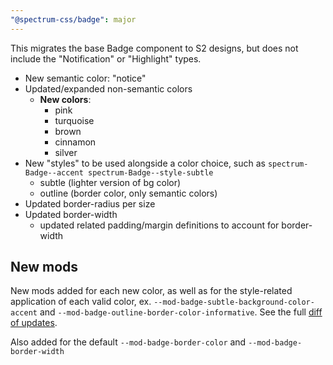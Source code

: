 ```yaml
---
"@spectrum-css/badge": major
---
```


This migrates the base Badge component to S2 designs, but does not include the "Notification" or "Highlight" types.

- New semantic color: "notice"
- Updated/expanded non-semantic colors
  - **New colors**:
    - pink
    - turquoise
    - brown
    - cinnamon
    - silver
- New "styles" to be used alongside a color choice, such as `spectrum-Badge--accent spectrum-Badge--style-subtle`
  - subtle (lighter version of bg color)
  - outline (border color, only semantic colors)
- Updated border-radius per size
- Updated border-width
  - updated related padding/margin definitions to account for border-width

## New mods

New mods added for each new color, as well as for the style-related application of each valid color, ex. `--mod-badge-subtle-background-color-accent` and `--mod-badge-outline-border-color-informative`. See the full [diff of updates](https://github.com/adobe/spectrum-css/pull/3740/files#diff-d1bfd5593c10aaa98222e6c01ca001131fcde194e824b096673ab02a9ef3874f).

Also added for the default `--mod-badge-border-color` and `--mod-badge-border-width`
